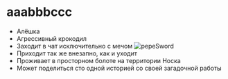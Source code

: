 # aaabbbccc

* Алёшка
* Агрессивный крокодил
* Заходит в чат исключительно с мечом ![pepeSword](https://cdn.discordapp.com/emojis/1135047199881957498.webp?size=20&quality=lossless)
* Приходит так же внезапно, как и уходит
* Проживает в просторном болоте на территории Носка
* Может поделиться сто одной историей со своей загадочной работы
